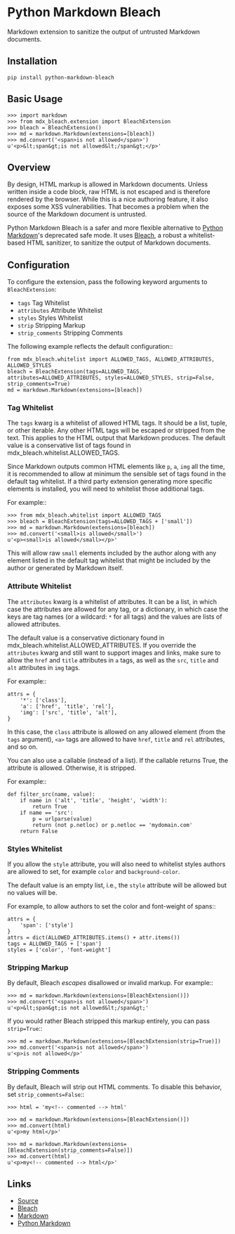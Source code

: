 # Python Markdown Bleach

Markdown extension to sanitize the output of untrusted Markdown documents.

## Installation

    pip install python-markdown-bleach

## Basic Usage

    >>> import markdown
    >>> from mdx_bleach.extension import BleachExtension
    >>> bleach = BleachExtension()
    >>> md = markdown.Markdown(extensions=[bleach])
    >>> md.convert('<span>is not allowed</span>')
    u'<p>&lt;span&gt;is not allowed&lt;/span&gt;</p>'

## Overview

By design, HTML markup is allowed in Markdown documents. Unless written inside a code block, raw HTML is not escaped and is therefore rendered by the browser. While this is a nice authoring feature, it also exposes some XSS vulnerabilities. That becomes a problem when the source of the Markdown document is untrusted.

Python Markdown Bleach is a safer and more flexible alternative to [Python Markdown](https://pythonhosted.org/Markdown/reference.html)'s deprecated safe mode. It uses [Bleach](http://bleach.readthedocs.org/en/latest/), a robust a whitelist-based HTML sanitizer, to sanitize the output of Markdown documents.

## Configuration

To configure the extension, pass the following keyword arguments to ``BleachExtension``:
* ``tags`` Tag Whitelist
* ``attributes`` Attribute Whitelist
* ``styles`` Styles Whitelist
* ``strip`` Stripping Markup
* ``strip_comments`` Stripping Comments

The following example reflects the default configuration::

    from mdx_bleach.whitelist import ALLOWED_TAGS, ALLOWED_ATTRIBUTES, ALLOWED_STYLES
    bleach = BleachExtension(tags=ALLOWED_TAGS, attributes=ALLOWED_ATTRIBUTES, styles=ALLOWED_STYLES, strip=False, strip_comments=True)
    md = markdown.Markdown(extensions=[bleach])

### Tag Whitelist

The ``tags`` kwarg is a whitelist of allowed HTML tags. It should be a list,
tuple, or other iterable. Any other HTML tags will be escaped or stripped from
the text. This applies to the HTML output that Markdown produces. The default
value is a conservative list of tags found in mdx_bleach.whitelist.ALLOWED_TAGS.

Since Markdown outputs common HTML elements like ``p``, ``a``, ``img`` all
the time, it is recommended to allow at minimum the sensible set of tags found
in the default tag whitelist. If a third party extension generating more specific
elements is installed, you will need to whitelist those additional tags.

For example::

    >>> from mdx_bleach.whitelist import ALLOWED_TAGS
    >>> bleach = BleachExtension(tags=ALLOWED_TAGS + ['small'])
    >>> md = markdown.Markdown(extensions=[bleach])
    >>> md.convert('<small>is allowed</small>')
    u'<p><small>is allowed</small></p>'

This will allow raw ``small`` elements included by the author along with any
element listed in the default tag whitelist that might be included by the
author or generated by Markdown itself.

### Attribute Whitelist

The ``attributes`` kwarg is a whitelist of attributes. It can be a list, in
which case the attributes are allowed for any tag, or a dictionary, in which
case the keys are tag names (or a wildcard: ``*`` for all tags) and the values
are lists of allowed attributes.

The default value is a conservative dictionary found in mdx_bleach.whitelist.ALLOWED_ATTRIBUTES.
If you override the ``attributes`` kwarg and still want to support images and
links, make sure to allow the ``href`` and ``title`` attributes in ``a`` tags,
as well as the ``src``, ``title`` and ``alt`` attributes in ``img`` tags.

For example::

    attrs = {
        '*': ['class'],
        'a': ['href', 'title', 'rel'],
        'img': ['src', 'title', 'alt'],
    }

In this case, the ``class`` attribute is allowed on any allowed element (from
the ``tags`` argument), ``<a>`` tags are allowed to have ``href``, ``title`` and
``rel`` attributes, and so on.

You can also use a callable (instead of a list). If the callable returns True,
the attribute is allowed. Otherwise, it is stripped.

For example::

    def filter_src(name, value):
        if name in ('alt', 'title', 'height', 'width'):
            return True
        if name == 'src':
            p = urlparse(value)
            return (not p.netloc) or p.netloc == 'mydomain.com'
        return False

### Styles Whitelist

If you allow the ``style`` attribute, you will also need to whitelist styles
authors are allowed to set, for example ``color`` and ``background-color``.

The default value is an empty list, i.e., the ``style`` attribute will be
allowed but no values will be.

For example, to allow authors to set the color and font-weight of spans::

    attrs = {
        'span': ['style']
    }
    attrs = dict(ALLOWED_ATTRIBUTES.items() + attr.items())
    tags = ALLOWED_TAGS + ['span']
    styles = ['color', 'font-weight']

### Stripping Markup

By default, Bleach *escapes* disallowed or invalid markup. For example::

    >>> md = markdown.Markdown(extensions=[BleachExtension()])
    >>> md.convert('<span>is not allowed</span>')
    u'<p>&lt;span&gt;is not allowed&lt;/span&gt;'

If you would rather Bleach stripped this markup entirely, you can pass
``strip=True``::

    >>> md = markdown.Markdown(extensions=[BleachExtension(strip=True)])
    >>> md.convert('<span>is not allowed</span>')
    u'<p>is not allowed</p>'

### Stripping Comments

By default, Bleach will strip out HTML comments. To disable this behavior, set
``strip_comments=False``::

    >>> html = 'my<!-- commented --> html'

    >>> md = markdown.Markdown(extensions=[BleachExtension()])
    >>> md.convert(html)
    u'<p>my html</p>'

    >>> md = markdown.Markdown(extensions=[BleachExtension(strip_comments=False)])
    >>> md.convert(html)
    u'<p>my<!-- commented --> html</p>'

## Links

- [Source](https://github.com/Wenzil/python-markdown-bleach)
- [Bleach](http://bleach.readthedocs.org/en/latest/)
- [Markdown](http://daringfireball.net/projects/markdown/)
- [Python Markdown](https://pythonhosted.org/Markdown/)
